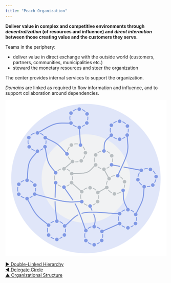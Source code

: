 ```yaml
---
title: "Peach Organization"
---
```



**Deliver value in complex and competitive environments through _decentralization_ (of resources and influence) and _direct interaction_ between those creating value and the customers they serve.**

Teams in the periphery:

-   deliver value in direct exchange with the outside world (customers, partners, communities, municipalities etc.)
-   steward the monetary resources and steer the organization

The center provides internal services to support the organization.

<dfn data-info="Domain: A distinct area of influence, activity and decision making within an organization.">Domains</dfn> are linked as required to flow information and influence, and to support collaboration around dependencies.

![Peach Organization](img/structural-patterns/peach-organization.png)


[&#9654; Double-Linked Hierarchy](double-linked-hierarchy.html)<br/>[&#9664; Delegate Circle](delegate-circle.html)<br/>[&#9650; Organizational Structure](organizational-structure.html)

